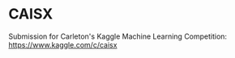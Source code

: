 # CAISX
Submission for Carleton's Kaggle Machine Learning Competition:
https://www.kaggle.com/c/caisx
